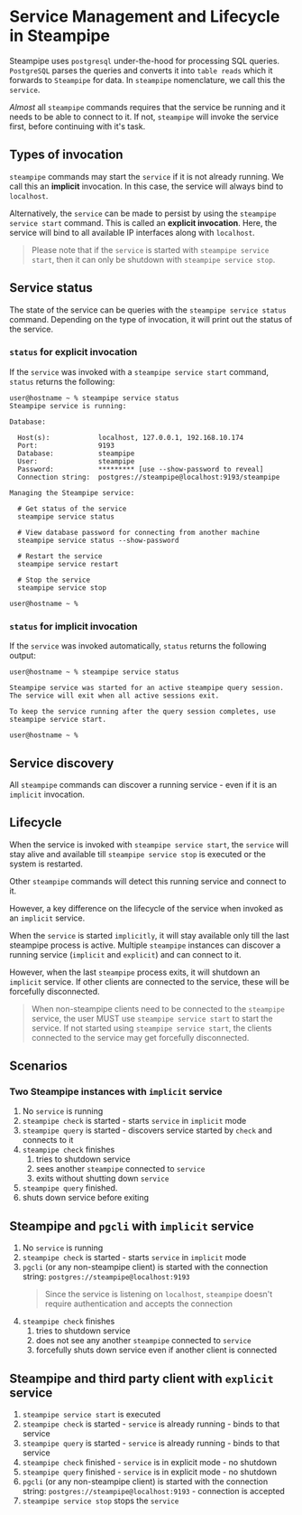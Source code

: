 # Service Management and Lifecycle in Steampipe

Steampipe uses `postgresql` under-the-hood for processing SQL queries. `PostgreSQL` parses the queries and converts it into `table reads` which it forwards to `Steampipe` for data. In `steampipe` nomenclature, we call this the `service`.

_Almost_ all `steampipe` commands requires that the service be running and it needs to be able to connect to it. If not, `steampipe` will invoke the service first, before continuing with it's task.

## Types of invocation

`steampipe` commands may start the `service` if it is not already running. We call this an **implicit** invocation. In this case, the service will always bind to `localhost`.

Alternatively, the `service` can be made to persist by using the `steampipe service start` command. This is called an **explicit invocation**. Here, the service will bind to all available IP interfaces along with `localhost`.

> Please note that if the `service` is started with `steampipe service start`, then it can only be shutdown with `steampipe service stop`.

## Service status

The state of the service can be queries with the `steampipe service status` command. Depending on the type of invocation, it will print out the status of the service.

### `status` for explicit invocation

If the `service` was invoked with a `steampipe service start` command, `status` returns the following:

```
user@hostname ~ % steampipe service status
Steampipe service is running:

Database:

  Host(s):            localhost, 127.0.0.1, 192.168.10.174
  Port:               9193
  Database:           steampipe
  User:               steampipe
  Password:           ********* [use --show-password to reveal]
  Connection string:  postgres://steampipe@localhost:9193/steampipe

Managing the Steampipe service:

  # Get status of the service
  steampipe service status

  # View database password for connecting from another machine
  steampipe service status --show-password

  # Restart the service
  steampipe service restart

  # Stop the service
  steampipe service stop

user@hostname ~ %
```

### `status` for implicit invocation

If the `service` was invoked automatically, `status` returns the following output:

```
user@hostname ~ % steampipe service status

Steampipe service was started for an active steampipe query session. The service will exit when all active sessions exit.

To keep the service running after the query session completes, use steampipe service start.

user@hostname ~ %

```

## Service discovery

All `steampipe` commands can discover a running service - even if it is an `implicit` invocation.

## Lifecycle

When the service is invoked with `steampipe service start`, the `service` will stay alive and available till `steampipe service stop` is executed or the system is restarted.

Other `steampipe` commands will detect this running service and connect to it.

However, a key difference on the lifecycle of the service when invoked as an `implicit` service.

When the `service` is started `implicitly`, it will stay available only till the last steampipe process is active. Multiple `steampipe` instances can discover a running service (`implicit` and `explicit`) and can connect to it.

However, when the last `steampipe` process exits, it will shutdown an `implicit` service. If other clients are connected to the service, these will be forcefully disconnected.

> When non-steampipe clients need to be connected to the `steampipe` service, the user MUST use `steampipe service start` to start the service. If not started using `steampipe service start`, the clients connected to the service may get forcefully disconnected.

## Scenarios

### Two Steampipe instances with `implicit` service

1. No `service` is running
1. `steampipe check` is started - starts `service` in `implicit` mode
1. `steampipe query` is started - discovers service started by `check` and connects to it
1. `steampipe check` finishes
   1. tries to shutdown service
   1. sees another `steampipe` connected to `service`
   1. exits without shutting down `service`
1. `steampipe query` finished.
1. shuts down service before exiting

## Steampipe and `pgcli` with `implicit` service 

1. No `service` is running
1. `steampipe check` is started - starts `service` in `implicit` mode
1. `pgcli` (or any non-steampipe client) is started with the connection string: `postgres://steampipe@localhost:9193`
   > Since the service is listening on `localhost`, `steampipe` doesn't require authentication and accepts the connection
1. `steampipe check` finishes
   1. tries to shutdown service
   1. does not see any another `steampipe` connected to `service`
   1. forcefully shuts down service even if another client is connected

## Steampipe and third party client with `explicit` service

1. `steampipe service start` is executed
1. `steampipe check` is started - `service` is already running - binds to that service
1. `steampipe query` is started - `service` is already running - binds to that service
1. `steampipe check` finished - `service` is in explicit mode - no shutdown
1. `steampipe query` finished - `service` is in explicit mode - no shutdown
1. `pgcli` (or any non-steampipe client) is started with the connection string: `postgres://steampipe@localhost:9193` - connection is accepted
1. `steampipe service stop` stops the `service`

